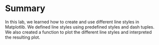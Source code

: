 # Summary

In this lab, we learned how to create and use different line styles in Matplotlib. We defined line styles using predefined styles and dash tuples. We also created a function to plot the different line styles and interpreted the resulting plot.
